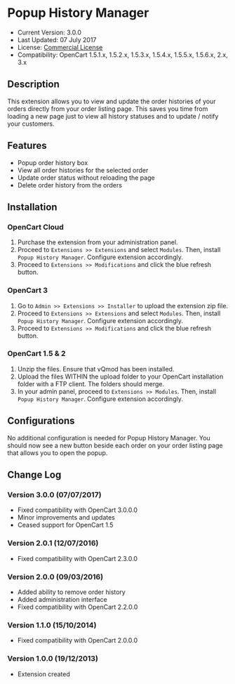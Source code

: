 # Popup History Manager

* Current Version: 3.0.0
* Last Updated: 07 July 2017
* License: [Commercial License][1]
* Compatibility: OpenCart 1.5.1.x, 1.5.2.x, 1.5.3.x, 1.5.4.x, 1.5.5.x, 1.5.6.x, 2.x, 3.x


[1]: https://www.marketinsg.com/usage-license

## Description

This extension allows you to view and update the order histories of your orders directly from your order listing page. This saves you time from loading a new page just to view all history statuses and to update / notify your customers.

## Features

* Popup order history box
* View all order histories for the selected order
* Update order status without reloading the page
* Delete order history from the orders

## Installation

### OpenCart Cloud

1. Purchase the extension from your administration panel.
2. Proceed to `Extensions >> Extensions` and select `Modules`. Then, install `Popup History Manager`. Configure extension accordingly.
3. Proceed to `Extensions >> Modifications` and click the blue refresh button.

### OpenCart 3

1. Go to `Admin >> Extensions >> Installer` to upload the extension zip file.
2. Proceed to `Extensions >> Extensions` and select `Modules`. Then, install `Popup History Manager`. Configure extension accordingly.
3. Proceed to `Extensions >> Modifications` and click the blue refresh button.

### OpenCart 1.5 & 2

1. Unzip the files. Ensure that vQmod has been installed.
2. Upload the files WITHIN the upload folder to your OpenCart installation folder with a FTP client. The folders should merge.
3. In your admin panel, proceed to `Extensions >> Modules`. Then, install `Popup History Manager`. Configure extension accordingly.

## Configurations

No additional configuration is needed for Popup History Manager. You should now see a new button beside each order on your order listing page that allows you to open the popup.

## Change Log

### Version 3.0.0 (07/07/2017)
* Fixed compatibility with OpenCart 3.0.0.0
* Minor improvements and updates
* Ceased support for OpenCart 1.5
### Version 2.0.1 (12/07/2016)
* Fixed compatibility with OpenCart 2.3.0.0
### Version 2.0.0 (09/03/2016)
* Added ability to remove order history
* Added administration interface
* Fixed compatibility with OpenCart 2.2.0.0
### Version 1.1.0 (15/10/2014)
* Fixed compatibility with OpenCart 2.0.0.0
### Version 1.0.0 (19/12/2013)
* Extension created